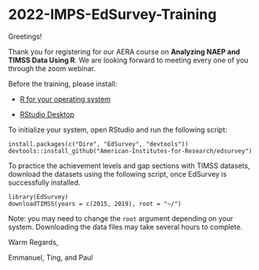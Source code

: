 # 2022-IMPS-EdSurvey-Training

Greetings! 

Thank you for registering for our AERA course on **Analyzing NAEP and TIMSS Data Using R**. We are looking forward to meeting every one of you through the zoom webinar.  

Before the training, please install: 

- [R for your operating system](https://www.r-project.org/) 

- [RStudio Desktop](https://www.rstudio.com/products/rstudio/)  

To initialize your system, open RStudio and run the following script:
```
install.packages(c("Dire", "EdSurvey", "devtools"))
devtools::install_github("American-Institutes-for-Research/edsurvey")
```
To practice the achievement levels and gap sections with TIMSS datasets, download the datasets using the following script, once EdSurvey is successfully installed.
```
library(EdSurvey)
downloadTIMSS(years = c(2015, 2019), root = "~/")
```
Note: you may need to change the `root` argument depending on your system. Downloading the data files may take several hours to complete.

Warm Regards, 

Emmanuel, Ting, and Paul